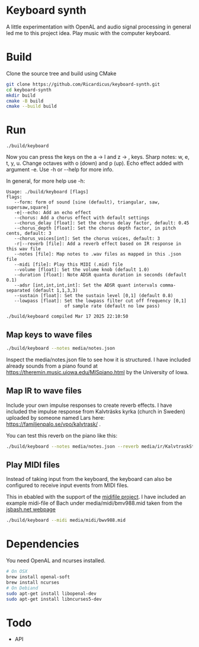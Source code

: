 # Keyboard synth

A little experimentation with OpenAL and audio signal processing in general led me to this
project idea. Play music with the computer keyboard.


# Build

Clone the source tree and build using CMake

```bash
git clone https://github.com/Ricardicus/keyboard-synth.git
cd keyboard-synth
mkdir build
cmake -B build
cmake --build build
```

# Run 

```
./build/keyboard
```

Now you can press the keys on the a -> l and z -> , keys. Sharp notes: w, e, t, y, u. 
Change octaves with o (down) and p (up). Echo effect added with argument -e.
Use -h or --help for more info.

In general, for more help use -h:

```text
Usage: ./build/keyboard [flags]
flags:
   --form: form of sound [sine (default), triangular, saw, supersaw,square]
   -e|--echo: Add an echo effect
   --chorus: Add a chorus effect with default settings
   --chorus_delay [float]: Set the chorus delay factor, default: 0.45
   --chorus_depth [float]: Set the chorus depth factor, in pitch cents, default: 3
   --chorus_voices[int]: Set the chorus voices, default: 3
   -r|--reverb [file]: Add a reverb effect based on IR response in this wav file
   --notes [file]: Map notes to .wav files as mapped in this .json file
   --midi [file]: Play this MIDI (.mid) file
   --volume [float]: Set the volume knob (default 1.0)
   --duration [float]: Note ADSR quanta duration in seconds (default 0.1)
   --adsr [int,int,int,int]: Set the ADSR quant intervals comma-separated (default 1,1,3,3)
   --sustain [float]: Set the sustain level [0,1] (default 0.8)
   --lowpass [float]: Set the lowpass filter cut off frequency [0,1]
                      of sample rate (default no low pass)

./build/keyboard compiled Mar 17 2025 22:10:50
```

## Map keys to wave files

```bash
./build/keyboard --notes media/notes.json
```

Inspect the media/notes.json file to see how it is structured.
I have included already sounds from a piano found at https://theremin.music.uiowa.edu/MISpiano.html
by the University of Iowa. 

## Map IR to wave files

Include your own impulse responses to create reverb effects.
I have included the impulse response from Kalvträsks kyrka (church in Sweden) uploaded by
someone named Lars here: https://familjenpalo.se/vpo/kalvtrask/ .

You can test this reverb on the piano like this:

```bash
./build/keyboard --notes media/notes.json --reverb media/ir/KalvtraskStereo16bps-44100.wav
```

## Play MIDI files

Instead of taking input from the keyboard, the keyboard can also be configured to
receive input events from MIDI files.

This in ebabled with the support of the [midifile project](https://github.com/craigsapp/midifile).
I have included an example midi-file of Bach under media/midi/bmv988.mid
taken from the [jsbash.net webpage](http://www.jsbach.net/midi/midi_goldbergvariations.html)

```bash
./build/keyboard --midi media/midi/bwv988.mid
```

# Dependencies

You need OpenAL and ncurses installed.

```bash
# On OSX
brew install openal-soft
brew install ncurses
# On Debiand
sudo apt-get install libopenal-dev
sudo apt-get install libncurses5-dev
```

# Todo

- API


